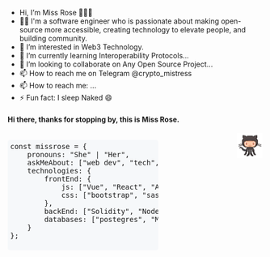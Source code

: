 -  Hi, I’m Miss Rose 👩🏾‍💻
- 👋🏾 I'm a software engineer who is passionate about making open-source more accessible, creating technology to elevate people, and building community.
- 👀 I’m interested in Web3 Technology.
- 🌱 I’m currently learning Interoperability Protocols...
- 💞️ I’m looking to collaborate on Any Open Source Project...
- 📫 How to reach me on Telegram @crypto_mistress
- 📫 How to reach me: ...
- ⚡ Fun fact: I sleep Naked 😄
#### Hi there, thanks for stopping by, this is Miss Rose.

<div style="display: flex; align-items: flex-start; flex-wrap: nowrap;">

  <div style="flex: 1; margin-right: 10px;">
    <pre style="background-color: #f6f8fa; padding:5px; border-radius: 5px; width:30vw">
const missrose = {
    pronouns: "She" | "Her",
    askMeAbout: ["web dev", "tech", "crypto", "sport"],
    technologies: {
        frontEnd: {
            js: ["Vue", "React", "Angular"],
            css: ["bootstrap", "sass"]
        },
        backEnd: ["Solidity", "NodeJs", "PHP"],
        databases: ["postegres", "MySql", "oracle"],
    }
};
    </pre>
  </div>

  <div>
    <img src="https://raw.githubusercontent.com/iCharlesZ/FigureBed/master/img/octocat.gif" alt="Image Description" width="50">
  </div>

</div>
